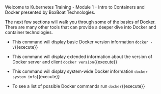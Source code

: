 Welcome to Kubernetes Training - Module 1 - Intro to Containers and Docker presented by BoxBoat Technologies.

The next few sections will walk you through some of the basics of Docker. There are many other tools that can provide a deeper dive into Docker and container technologies. 

- This command will display basic Docker version information `docker -v`{{execute}}
  
- This command will display extended information about the version of Docker server and client `docker version`{{execute}}
  
- This command will display system-wide Docker information `docker system info`{{execute}}
  
- To see a list of possible Docker commands run `docker`{{execute}}
